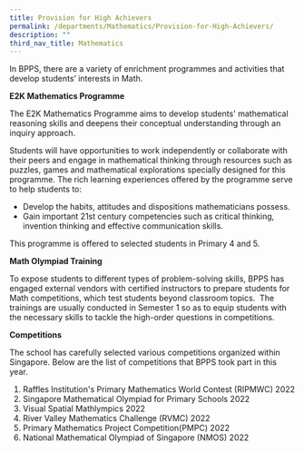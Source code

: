 ```yaml
---
title: Provision for High Achievers
permalink: /departments/Mathematics/Provision-for-High-Achievers/
description: ""
third_nav_title: Mathematics
---
```

In BPPS, there are a variety of enrichment programmes and activities that develop students’ interests in Math.  

**E2K Mathematics Programme**

The E2K Mathematics Programme aims to develop students' mathematical reasoning skills and deepens their conceptual understanding through an inquiry approach.

Students will have opportunities to work independently or collaborate with their peers and engage in mathematical thinking through resources such as puzzles, games and mathematical explorations specially designed for this programme. The rich learning experiences offered by the programme serve to help students to:

*   Develop the habits, attitudes and dispositions mathematicians possess.
*   Gain important 21st century competencies such as critical thinking, invention thinking and effective communication skills.

This programme is offered to selected students in Primary 4 and 5.

**Math Olympiad Training**

To expose students to different types of problem-solving skills, BPPS has engaged external vendors with certified instructors to prepare students for Math competitions, which test students beyond classroom topics.  The trainings are usually conducted in Semester 1 so as to equip students with the necessary skills to tackle the high-order questions in competitions.

**Competitions**

The school has carefully selected various competitions organized within Singapore. Below are the list of competitions that BPPS took part in this year.

1.  Raffles Institution's Primary Mathematics World Contest (RIPMWC) 2022
2.  Singapore Mathematical Olympiad for Primary Schools 2022
3.  Visual Spatial Mathlympics 2022
4.  River Valley Mathematics Challenge (RVMC) 2022
5.  Primary Mathematics Project Competition(PMPC) 2022
6.  National Mathematical Olympiad of Singapore (NMOS) 2022